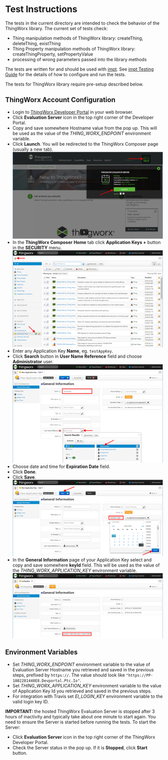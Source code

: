 # Test Instructions

The tests in the current directory are intended to check the behavior of the ThingWorx library. The current set of tests check:
- Thing manipulation methods of ThingWorx library: createThing, deleteThing, existThing
- Thing Property manipulation methods of ThingWorx library: createThingProperty, setPropertyValue
- processing of wrong parameters passed into the library methods

The tests are written for and should be used with [impt](https://github.com/electricimp/imp-central-impt). See [impt Testing Guide](https://github.com/electricimp/imp-central-impt/blob/master/TestingGuide.md) for the details of how to configure and run the tests.

The tests for ThingWorx library require pre-setup described below.

## ThingWorx Account Configuration

- Login to [ThingWorx Developer Portal](https://developer.thingworx.com) in your web browser.
- Click **Evaluation Server** icon in the top right corner of the Developer Portal.
- Copy and save somewhere Hostname value from the pop up. This will be used as the value of the *THING_WORX_ENDPOINT* environment variable.
- Click **Launch**. You will be redirected to the ThingWorx Composer page (usually a new tab).
![LaunchThingWorx](../png/LaunchThingWorx.png?raw=true)
- In the **ThingWorx Composer** **Home** tab click **Application Keys +** button in the **SECURITY** menu.
![AddAppKey](../png/AddAppKey.png?raw=true)
- Enter any Application Key **Name**, eg. `testAppKey`.
- Click **Search** button in **User Name Reference** field and choose **Administrator** user.
![AppKeyUser](../png/AppKeyUser.png?raw=true)
- Choose date and time for **Expiration Date** field.
- Click **Done**.
- Click **Save**.
![AppKeyExpirationDate](../png/AppKeyExpirationDate.png?raw=true)
- In the **General Information** page of your Application Key select and copy and save somewhere **keyId** field. This will be used as the value of the *THING_WORX_APPLICATION_KEY* environment variable.
![AppKeyId](../png/AppKeyId.png?raw=true)

## Environment Variables

- Set *THING_WORX_ENDPOINT* environment variable to the value of Evaluation Server Hostname you retrieved and saved in the previous steps, prefixed by `https://`. The value should look like `"https://PP-1802281448E8.Devportal.Ptc.Io"`.
- Set *THING_WORX_APPLICATION_KEY* environment variable to the value of Application Key Id you retrieved and saved in the previous steps.
- For integration with Travis set *EI_LOGIN_KEY* environment variable to the valid login key ID.

**IMPORTANT:** the hosted ThingWorx Evaluation Server is stopped after 3 hours of inactivity and typically take about one minute to start again.
You need to ensure the Server is started before running the tests.
To start the Server:
- Click **Evaluation Server** icon in the top right corner of the ThingWorx Developer Portal.
- Check the Server status in the pop up. If it is **Stopped**, click **Start** button.
